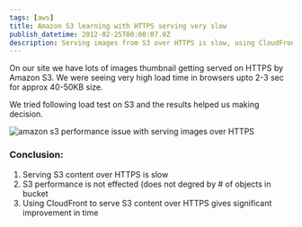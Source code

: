 ```yaml
---
tags: [aws]
title: Amazon S3 learning with HTTPS serving very slow
publish_datetime: 2012-02-25T00:00:07.0Z
description: Serving images from S3 over HTTPS is slow, using CloudFront to serve S3 content over HTTPS gives significant improvement in time.
---
```


On our site we have lots of images thumbnail getting served on HTTPS by Amazon S3. We were seeing very high load time in browsers upto 2-3 sec for approx 40-50KB size.

We tried following load test on S3 and the results helped us making decision.

![amazon s3 performance issue with serving images over HTTPS](ref:images:posts/amazon-s3-slow-with-https/s3-mindmap.png)


### Conclusion:

1. Serving S3 content over HTTPS is slow
2. S3 performance is not effected (does not degred by # of objects in bucket
3. Using CloudFront to serve S3 content over HTTPS gives significant improvement in time





